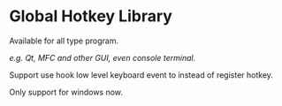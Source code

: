 # Global Hotkey Library

Available for all type program.

*e.g. Qt, MFC and other GUI, even console terminal.*

Support use hook low level keyboard event to instead of register hotkey.

Only support for windows now.
